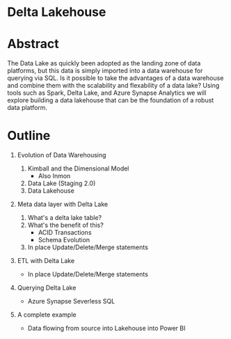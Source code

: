 # Delta Lakehouse

# Abstract
The Data Lake as quickly been adopted as the landing zone of data platforms, but this data is simply imported into a data warehouse for querying via SQL. Is it possible to take the advantages of a data warehouse and combine them with the scalability and flexability of a data lake? Using tools such as Spark, Delta Lake, and Azure Synapse Analytics we will explore building a data lakehouse that can be the foundation of a robust data platform. 

# Outline
1. Evolution of Data Warehousing
    1. Kimball and the Dimensional Model
        - Also Inmon
    2. Data Lake (Staging 2.0)
    3. Data Lakehouse

2. Meta data layer with Delta Lake
    1. What's a delta lake table?
    2. What's the benefit of this?
        - ACID Transactions
        - Schema Evolution
    3. In place Update/Delete/Merge statements

3. ETL with Delta Lake
    - In place Update/Delete/Merge statements

4. Querying Delta Lake
    - Azure Synapse Severless SQL

5. A complete example 
    - Data flowing from source into Lakehouse into Power BI


